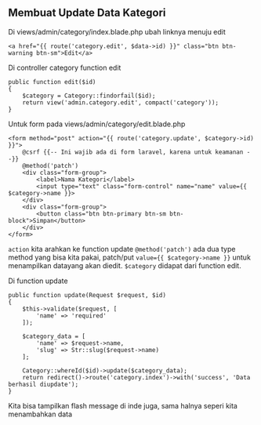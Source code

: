 ## Membuat Update Data Kategori

Di views/admin/category/index.blade.php ubah linknya menuju edit
```
<a href="{{ route('category.edit', $data->id) }}" class="btn btn-warning btn-sm">Edit</a>
```

Di controller category function edit
```
public function edit($id)
{
    $category = Category::findorfail($id);
    return view('admin.category.edit', compact('category'));
}
```

Untuk form pada views/admin/category/edit.blade.php
```
<form method="post" action="{{ route('category.update', $category->id) }}">
    @csrf {{-- Ini wajib ada di form laravel, karena untuk keamanan --}}
    @method('patch')
    <div class="form-group">
        <label>Nama Kategori</label>
        <input type="text" class="form-control" name="name" value={{ $category->name }}>
    </div>
    <div class="form-group">
        <button class="btn btn-primary btn-sm btn-block">Simpan</button>
    </div>
</form>
```
`action` kita arahkan ke function update
`@method('patch')` ada dua type method yang bisa kita pakai, patch/put
`value={{ $category->name }}` untuk menampilkan datayang akan diedit.
`$category` didapat dari function edit.

Di function update
```
public function update(Request $request, $id)
{
    $this->validate($request, [
        'name' => 'required'
    ]);

    $category_data = [
        'name' => $request->name,
        'slug' => Str::slug($request->name)
    ];

    Category::whereId($id)->update($category_data);
    return redirect()->route('category.index')->with('success', 'Data berhasil diupdate');
}
```

Kita bisa tampilkan flash message di inde juga, sama halnya seperi kita menambahkan data
